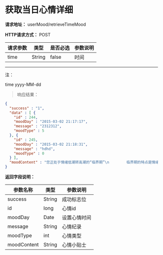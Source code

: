 # 获取当日心情详细

**请求地址：** userMood/retrieveTimeMood

**HTTP请求方式：** POST

| 请求参数 | 类型 | 是否必选 | 参数说明 |
| -- | -- | -- | -- |
| time | String | false | 时间 |

---
注：

time yyyy-MM-dd

>响应结果：

```json
{
  "success" : "1",
  "data" : [ {
    "id" : 244,
    "moodDay" : "2015-03-02 21:17:17",
    "message" : "2312312",
    "moodType" : 5
  }, {
    "id" : 245,
    "moodDay" : "2015-03-02 21:18:31",
    "message" : "hdhd",
    "moodType" : 0
  } ],
  "moodContent" : "您正处于情绪低潮转高潮的“临界期”\n        临界期的特点是情绪不稳定，机体各方面的协调性能差，易发生事故。遇上临界期，我们要提高警惕，运用意志加强自我控制，也可以把自己的情绪周期告诉自己最亲密的人，一方面也让他们能提醒你，帮助你克服不良情绪，另一方面避免不良情绪给你们之间带来的误会。您要相信“长风破浪会有时 直挂云帆济沧海”。\n        调整策略：\n        1．回避和接近策略：选择有利情景，回避不利情景或者较难实现的。\n        2．控制和修正策略：改变情景中各种不利的情绪事件。\n        3.  归因策略：正确认识自身状态，将消极因素归于外界环境而不是自身；同时，我们应当看到自身积极变化，对高潮期充满期待。"
}
```

**返回字段说明：**

| 参数名称 | 类型 | 参数说明 |
| -- | -- | -- |
| success | String | 成功标志位 |
| id | long | 心情id |
| moodDay | Date | 设置心情时间 |
| message | String | 心情纪录 |
| moodType | int | 心情类型 |
| moodContent | String | 心情小贴士 |


